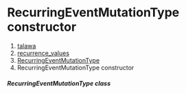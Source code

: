 
<div>

# RecurringEventMutationType constructor

</div>










1.  [talawa](../../index.md)
2.  [recurrence_values](../../constants_recurrence_values/)
3.  [RecurringEventMutationType](../../constants_recurrence_values/RecurringEventMutationType-class.md)
4.  RecurringEventMutationType constructor

##### RecurringEventMutationType class







